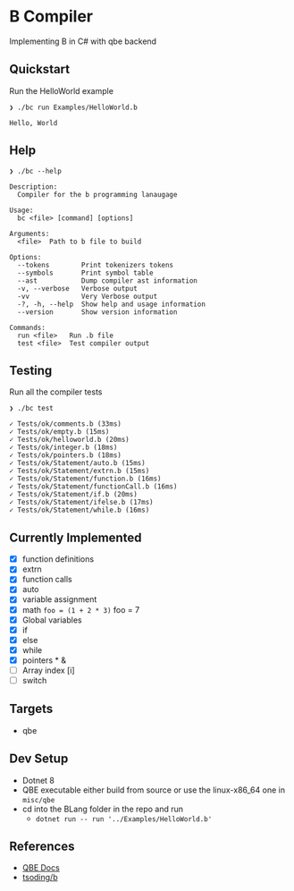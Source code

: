 # B Compiler

Implementing B in C# with qbe backend

## Quickstart

Run the HelloWorld example

`❯ ./bc run Examples/HelloWorld.b`

```
Hello, World
```

## Help

`❯ ./bc --help`

```
Description:
  Compiler for the b programming lanaugage

Usage:
  bc <file> [command] [options]

Arguments:
  <file>  Path to b file to build

Options:
  --tokens        Print tokenizers tokens
  --symbols       Print symbol table
  --ast           Dump compiler ast information
  -v, --verbose   Verbose output
  -vv             Very Verbose output
  -?, -h, --help  Show help and usage information
  --version       Show version information

Commands:
  run <file>   Run .b file
  test <file>  Test compiler output
```

## Testing

Run all the compiler tests

`❯ ./bc test`

```shell
✓ Tests/ok/comments.b (33ms)
✓ Tests/ok/empty.b (15ms)
✓ Tests/ok/helloworld.b (20ms)
✓ Tests/ok/integer.b (18ms)
✓ Tests/ok/pointers.b (18ms)
✓ Tests/ok/Statement/auto.b (15ms)
✓ Tests/ok/Statement/extrn.b (15ms)
✓ Tests/ok/Statement/function.b (16ms)
✓ Tests/ok/Statement/functionCall.b (16ms)
✓ Tests/ok/Statement/if.b (20ms)
✓ Tests/ok/Statement/ifelse.b (17ms)
✓ Tests/ok/Statement/while.b (16ms)
```


## Currently Implemented

-   [x] function definitions
-   [x] extrn
-   [x] function calls
-   [x] auto
-   [x] variable assignment
-   [x] math `foo = (1 + 2 * 3)` foo = 7
-   [x] Global variables
-   [x] if
-   [x] else
-   [x] while
-   [x] pointers \* &
-   [ ] Array index [i]
-   [ ] switch

## Targets

-   qbe

## Dev Setup

-   Dotnet 8
-   QBE executable either build from source or use the linux-x86_64 one in `misc/qbe`
-   cd into the BLang folder in the repo and run
    -   `dotnet run -- run '../Examples/HelloWorld.b'`

## References

-   [QBE Docs](https://c9x.me/compile/doc/il.html)
-   [tsoding/b](https://github.com/tsoding/b)

